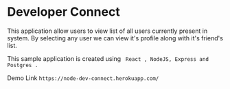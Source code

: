# Developer Connect

This application allow users to view list of all users currently present in system. By selecting any user we can view it's profile along with it's friend's list.

This sample application is created using ``` React , NodeJS, Express and Postgres .```

Demo Link ``` https://node-dev-connect.herokuapp.com/ ```
